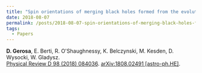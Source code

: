 ```yaml
---
title: "Spin orientations of merging black holes formed from the evolution of stellar binaries"
date: 2018-08-07
permalink: /posts/2018-08-07-spin-orientations-of-merging-black-holes-formed-from-the-evolution-of-stellar-binaries
tags:
  - Papers
---
```






**D. Gerosa**, E. Berti, R. O'Shaughnessy, K. Belczynski, M. Kesden, D. Wysocki, W. Gladysz.\
[Physical Review D 98 (2018) 084036](https://journals.aps.org/prd/abstract/10.1103/PhysRevD.98.084036). [arXiv:1808.02491 [astro-ph.HE]](https://arxiv.org/abs/1808.02491).